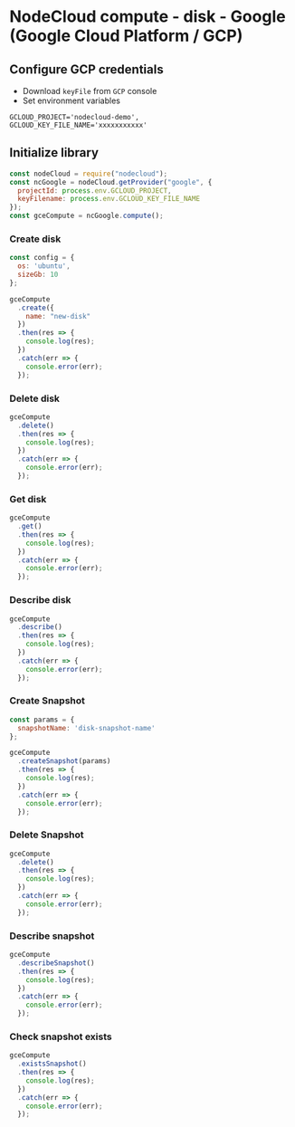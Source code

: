 # NodeCloud compute - disk - Google (Google Cloud Platform / GCP)

## Configure GCP credentials

- Download `keyFile` from `GCP` console
- Set environment variables

```
GCLOUD_PROJECT='nodecloud-demo',
GCLOUD_KEY_FILE_NAME='xxxxxxxxxxx'
```

## Initialize library

```js
const nodeCloud = require("nodecloud");
const ncGoogle = nodeCloud.getProvider("google", {
  projectId: process.env.GCLOUD_PROJECT,
  keyFilename: process.env.GCLOUD_KEY_FILE_NAME
});
const gceCompute = ncGoogle.compute();
```

### Create disk

```js
const config = {
  os: 'ubuntu',
  sizeGb: 10
};

gceCompute
  .create({
    name: "new-disk"
  })
  .then(res => {
    console.log(res);
  })
  .catch(err => {
    console.error(err);
  });
```

### Delete disk

```js
gceCompute
  .delete()
  .then(res => {
    console.log(res);
  })
  .catch(err => {
    console.error(err);
  });
```

### Get disk

```js
gceCompute
  .get()
  .then(res => {
    console.log(res);
  })
  .catch(err => {
    console.error(err);
  });
```

### Describe disk

```js
gceCompute
  .describe()
  .then(res => {
    console.log(res);
  })
  .catch(err => {
    console.error(err);
  });
```

### Create Snapshot

```js
const params = {
  snapshotName: 'disk-snapshot-name'
};

gceCompute
  .createSnapshot(params)
  .then(res => {
    console.log(res);
  })
  .catch(err => {
    console.error(err);
  });
```

### Delete Snapshot

```js
gceCompute
  .delete()
  .then(res => {
    console.log(res);
  })
  .catch(err => {
    console.error(err);
  });
```

### Describe snapshot

```js
gceCompute
  .describeSnapshot()
  .then(res => {
    console.log(res);
  })
  .catch(err => {
    console.error(err);
  });
```

### Check snapshot exists

```js
gceCompute
  .existsSnapshot()
  .then(res => {
    console.log(res);
  })
  .catch(err => {
    console.error(err);
  });
```
